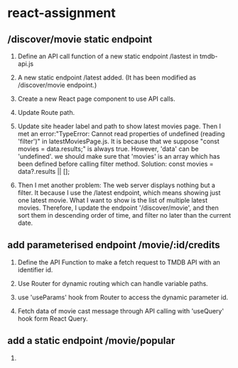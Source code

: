 # react-assignment


## /discover/movie static endpoint

1.  Define an API call function of a new static endpoint /lastest in tmdb-api.js

1.  A new static endpoint /latest added. (It has been modified as /discover/movie endpoint.)

1.  Create a new React page component to use API calls.

1.  Update Route path.
    
1.  Update site header label and path to show latest movies page.
    Then I met an error:"TypeError: Cannot read properties of undefined (reading 'filter')" in latestMoviesPage.js. It is because that we suppose "const movies = data.results;" is always true. However, 'data' can be 'undefined'. we should make sure that 'movies' is an array which has been defined before calling filter method. Solution: const movies = data?.results || []; 

1.  Then I met another problem: The web server displays nothing but a filter. It because I use the /latest   endpoint, which means showing just one latest movie. What I want to show is the list of multiple latest movies. Therefore, I update the endpoint '/discover/movie', and then sort them in descending order of time, and filter no later than the current date.



## add parameterised endpoint /movie/:id/credits

1. Define the API Function to make a fetch request to TMDB API with an identifier id.

1. Use Router for dynamic routing which can handle variable paths.

1. use 'useParams' hook from Router to access the dynamic parameter id.

1. Fetch data of movie cast message through API calling with 'useQuery' hook form React Query.


## add a static endpoint /movie/popular
 
 1. 




    


